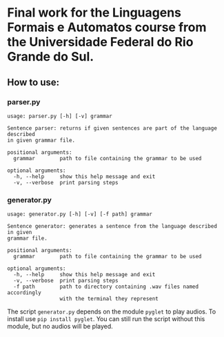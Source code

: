 # Final work for the Linguagens Formais e Automatos course from the Universidade Federal do Rio Grande do Sul.

## How to use:
				
### parser.py				
```
usage: parser.py [-h] [-v] grammar

Sentence parser: returns if given sentences are part of the language described
in given grammar file.

positional arguments:
  grammar        path to file containing the grammar to be used

optional arguments:
  -h, --help     show this help message and exit
  -v, --verbose  print parsing steps
```

### generator.py
```
usage: generator.py [-h] [-v] [-f path] grammar

Sentence generator: generates a sentence from the language described in given
grammar file.

positional arguments:
  grammar        path to file containing the grammar to be used

optional arguments:
  -h, --help     show this help message and exit
  -v, --verbose  print parsing steps
  -f path        path to directory containing .wav files named accordingly
                 with the terminal they represent
```

The script `generator.py` depends on the module `pyglet` to play audios. 
To install use `pip install pyglet`. You can still run the script without 
this module, but no audios will be played.